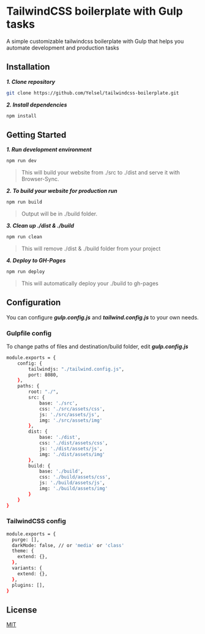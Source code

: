 # TailwindCSS boilerplate with Gulp tasks
A simple customizable tailwindcss boilerplate with Gulp that helps you automate development and production tasks

## Installation
***1. Clone repository***
```bash
git clone https://github.com/Yelsel/tailwindcss-boilerplate.git
```

***2. Install dependencies***
```bash
npm install
```

## Getting Started
***1. Run development environment***
```bash
npm run dev
```
> This will build your website from ./src to ./dist and serve it with Browser-Sync.  

***2. To build your website for production run***
```bash
npm run build
```
> Output will be in ./build folder.

***3. Clean up ./dist & ./build***
```bash
npm run clean
```
> This will remove ./dist & ./build folder from your project

***4. Deploy to GH-Pages***
```bash
npm run deploy
```
> This will automatically deploy your ./build to gh-pages

## Configuration
You can configure ***gulp.config.js*** and ***tailwind.config.js*** to your own needs.

### Gulpfile config
To change paths of files and destination/build folder, edit ***gulp.config.js***
``` bash
module.exports = {
    config: {
        tailwindjs: "./tailwind.config.js",
        port: 8080,
    },
    paths: {
        root: "./",
        src: {
            base: './src',
            css: './src/assets/css',
            js: './src/assets/js',
            img: './src/assets/img'
        },
        dist: {
            base: './dist',
            css: './dist/assets/css',
            js: './dist/assets/js',
            img: './dist/assets/img'
        },
        build: {
            base: './build',
            css: './build/assets/css',
            js: './build/assets/js',
            img: './build/assets/img'
        }
    }
}
```

### TailwindCSS config
```bash
module.exports = {
  purge: [],
  darkMode: false, // or 'media' or 'class'
  theme: {
    extend: {},
  },
  variants: {
    extend: {},
  },
  plugins: [],
}
```

## License
[MIT](https://choosealicense.com/licenses/mit/)